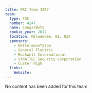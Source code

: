 ```yaml
---
title: FRC Team 4247
team:
  type: FRC
  number: 4247
  name: CougarBots
  rookie_year: 2012
  location: Milwaukee, WI, USA
  sponsors:
    - HellermannTyton
    - General Electric
    - Rockwell International
    - STRATTEC Security Corporation
    - Custer High
  links:
    Website: 
---
```

No content has been added for this team